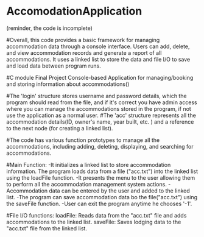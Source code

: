 # AccomodationApplication
(reminder, the code is incomplete)

#Overall, this code provides a basic framework for managing accommodation data through a console interface. Users can add, delete, and view accommodation records and generate a report of all accommodations. It uses a linked list to store the data and file I/O
to save and load data between program runs.

#C module Final Project
Console-based Application for managing/booking and storing information about accommodations()

#The 'login' structure stores username and password details, which the program should read from the file, and if it's correct you have admin access where you can manage the accommodations stored in the program, if not use the application as a normal user.
#The 'acc' structure represents all the accommodation details(ID, owner's name, year built, etc. ) and a reference to the next node (for creating a linked list).

#The code has various function prototypes to manage all the accommodations, including adding, deleting, displaying, and searching for accommodations.

#Main Function:
-It initializes a linked list to store accommodation information. The program loads data from a file ("acc.txt") into the linked list using the loadFile function.
-It presents the menu to the user allowing them to perform all the accommodation management system actions.
-Accommodation data can be entered by the user and added to the linked list.
-The program can save accommodation data bo the file("acc.txt") using the saveFile function.
-User can exit the program anytime he chooses '-1'.

#File I/O functions:
loadFile: Reads data from the "acc.txt" file and adds accommodations to the linked list.
saveFile: Saves lodging data to the "acc.txt" file from the linked list.
